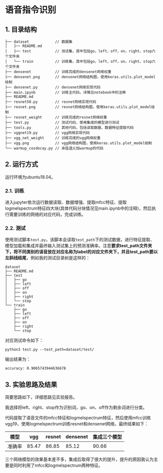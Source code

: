 # 语音指令识别

## 1. 目录结构

```
├── dataset            // 数据集
│   ├── README.md
│   ├── test           // 测试集，其中包括go，left，off，on，right，stop六个文件夹
│   └── train          // 训练集，其中包括go，left，off，on，right，stop六个文件夹
├── densenet           // 训练完成的densenet网络权重
├── densenet.png       // densenet网络结构图，使用keras.utils.plot_model绘制
├── densenet.py        // densenet网络实现代码
├── main.ipynb         // 训练主代码，详情见notebook中的注释
├── README.md
├── resnet50.py        // resnet网络实现代码
├── resnet.png         // resnet网络结构图，使用keras.utils.plot_model绘制
├── resnet_weight      // 训练完成的resnet网络权重
├── test.py            // 测试代码，使用集成的模型进行测试
├── tools.py           // 其他代码，包括读取数据、数据特征提取代码
├── vggnet19.py        // vgg网络实现代码
├── vgg_net_weight     // 训练完成的vgg网络权重
├── vgg.png            // vgg网络结构图，使用keras.utils.plot_model绘制
└── warmup_cosdecay.py // 余弦退火加warmup的代码
```

## 2. 运行方式

运行环境为ubuntu18.04。

### 2.1. 训练

进入jupyter依次运行数据读取、数据增强、提取mfcc特征、提取logmelspectrum特征四大块(具体代码分块情况见main.ipynb中的注释)，然后执行需要训练的网络的对应代码，完成训练。

### 2.2. 测试

使用测试脚本```test.py```，该脚本会读取```test_path```下的测试数据，进行特征提取、模型加载和集成并最终输入测试集上的预测准确率。注意**要求test_path文件夹下，将不同类别的语音放在对应名称为label的对应文件夹下，并且test_path要以左斜线结尾**，例如我的测试目录树是这样的：

```
dataset
├── README.md
├── test
│   ├── go
│   ├── left
│   ├── off
│   ├── on
│   ├── right
│   └── stop
└── train
    ├── go
    ├── left
    ├── off
    ├── on
    ├── right
    └── stop
```

对应测试命令如下：

```python3 test.py --test_path=dataset/test/```

输出结果为：

```accuracy: 0.9065743944636678```

## 3. 实验思路及结果

简要思路如下，详细思路见实验报告。

我选择将left、right、stop作为识别词，go、on、off作为剩余词进行分类。

代码提取了语音文件的mfcc特征和logmelspectrum特征，然后使用mfcc训练vgg19，使用logmelspectrum训练resnet和densenet网络，最终结果如下：

| 模型 | vgg | resnet | densenet | 集成三个模型 |
| ------ | ------ | ------ | ------ | ------ |
| 准确率 | 85.47 | 86.85 | 85.12 | 90.66 |

三个网络模型的效果基本差不多，集成后取得了很大的提升，提升的原因我认为主要是同时利用了mfcc和logmelspectrum两种特征。
